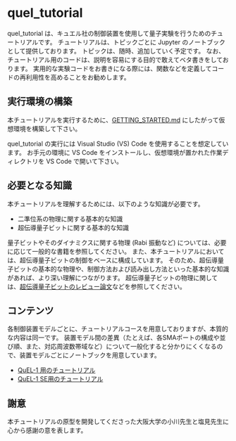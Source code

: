 # quel_tutorial

quel_tutorial は、キュエル社の制御装置を使用して量子実験を行うためのチュートリアルです。
チュートリアルは、トピックごとに Jupyter のノートブックとして提供しております。
トピックは、随時、追加していく予定です。
なお、チュートリアル用のコードは、説明を容易にする目的で敢えてベタ書きをしております。
実用的な実験コードをお書きになる際には、関数などを定義してコードの再利用性を高めることをお勧めします。

## 実行環境の構築

本チュートリアルを実行するために、[GETTING_STARTED.md](../quel_ic_config/docs/GETTING_STARTED.md) にしたがって仮想環境を構築して下さい。

quel_tutorial の実行には Visual Studio (VS) Code を使用することを想定しています。
お手元の環境に VS Code をインストールし、仮想環境が置かれた作業ディレクトリを VS Code で開いて下さい。


## 必要となる知識

本チュートリアルを理解するためには、以下のような知識が必要です。

- 二準位系の物理に関する基本的な知識
- 超伝導量子ビットに関する基本的な知識

量子ビットやそのダイナミクスに関する物理 (Rabi 振動など) については、必要に応じて一般的な書籍を参照してください。
また、本チュートリアルにおいては、超伝導量子ビットの制御をベースに構成しています。
そのため、超伝導量子ビットの基本的な物理や、制御方法および読み出し方法といった基本的な知識があれば、より深い理解につながります。
超伝導量子ビットの物理に関しては、[超伝導量子ビットのレビュー論文](https://arxiv.org/abs/1904.06560)などを参照してください。

## コンテンツ

各制御装置モデルごとに、チュートリアルコースを用意しておりますが、本質的な内容は同一です。
装置モデル間の差異（たとえば、各SMAポートの構成や並び順、また、対応周波数帯域など）について一般化すると分かりにくくなるので、装置モデルごとにノートブックを用意しています。

- [QuEL-1 用のチュートリアル](./quel1)
- [QuEL-1 SE用のチュートリアル](./quel1se/)

## 謝意

本チュートリアルの原型を開発してくださった大阪大学の小川先生と塩見先生に心から感謝の意を表します。
